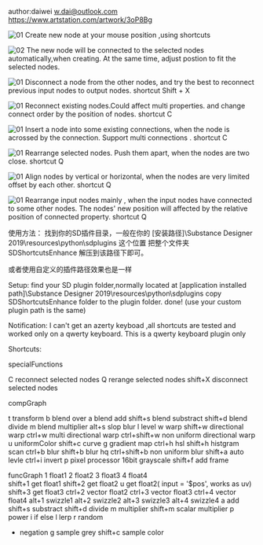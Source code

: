 author:daiwei 
w.dai@outlook.com
https://www.artstation.com/artwork/3oP8Bg

![01](https://cdnb.artstation.com/p/assets/images/images/019/767/601/original/david-leoric-01.gif)
Create new node at your mouse position ,using shortcuts

![02](https://cdnb.artstation.com/p/assets/images/images/019/767/651/original/david-leoric-02.gif)
The new node will be connected to the selected nodes automatically,when creating. At the same time, adjust postion to fit the selected nodes.



![01](https://cdna.artstation.com/p/assets/images/images/019/767/658/original/david-leoric-03.gif)
Disconnect a node from the other nodes, and try the best to reconnect previous input nodes to output nodes.
shortcut Shift + X

![01](https://cdnb.artstation.com/p/assets/images/images/019/767/757/original/david-leoric-04.gif)
Reconnect existing nodes.Could affect multi properties. and change connect order by the position of nodes.
shortcut C


![01](https://cdna.artstation.com/p/assets/images/images/019/767/480/original/david-leoric-05.gif)
Insert a node into some existing connections, when the node is acrossed by the connection.
Support multi connections .
shortcut C


![01](https://cdnb.artstation.com/p/assets/images/images/019/767/601/original/david-leoric-06.gif)
Rearrange selected nodes. Push them apart, when the nodes are two close.
shortcut Q


![01](https://cdnb.artstation.com/p/assets/images/images/019/767/601/original/david-leoric-07.gif)
Align nodes by vertical or horizontal, when the nodes are very limited offset by each other.
shortcut Q


![01](https://cdnb.artstation.com/p/assets/images/images/019/767/601/original/david-leoric-08.gif)
Rearrange input nodes mainly , when the input nodes have connected to some other nodes.
The nodes' new position will affected by the relative position of connected property.
shortcut Q


使用方法：
找到你的SD插件目录，一般在你的 [安装路径]\Substance Designer 2019\resources\python\sdplugins 这个位置
把整个文件夹SDShortcutsEnhance 解压到该路径下即可。

或者使用自定义的插件路径效果也是一样

Setup:
find your SD plugin folder,normally located at [application installed path]\Substance Designer 2019\resources\python\sdplugins
copy SDShortcutsEnhance folder to the plugin folder. done!
(use your custom plugin path is the same)

Notification:
 I can't get an  azerty  keyboad ,all shortcuts are tested and worked only on a qwerty keyboard.
This is a qwerty keyboard plugin only


Shortcuts:

specialFunctions

C	reconnect selected nodes
Q	rerange selected nodes
shift+X	disconnect selected nodes


compGraph

t	transform
b	blend over
a	blend add
shift+s      blend substract
shift+d     blend divide
m	blend multiplier
alt+s	slop blur
l 	level
w	warp
shift+w	directional warp
ctrl+w	multi directional warp
ctrl+shift+w	non uniform directional warp
u	uniformColor
shift+c	curve
g	gradient map
ctrl+h	hsl
shift+h	histgram scan
ctrl+b	blur
shift+b	blur hq
ctrl+shift+b 	non uniform blur
shift+a 	auto levle
ctrl+i	invert
p	pixel processor 16bit grayscale
shift+f	add frame

funcGraph
1	float1
2	float2
3	float3
4	float4	
shift+1	get float1
shift+2	get float2
u	get float2( input = '$pos', works as uv)
shift+3	get float3
ctrl+2 	vector float2
ctrl+3	vector float3
ctrl+4 	vector float4
alt+1	swizzle1
alt+2	swizzle2
alt+3	swizzle3
alt+4	swizzle4
a	add
shift+s	substract
shift+d	divide
m	multiplier
shift+m	scalar multiplier
p	power
i	if else
l	lerp
r	random
-	negation
g	sample grey
shift+c	sample color




